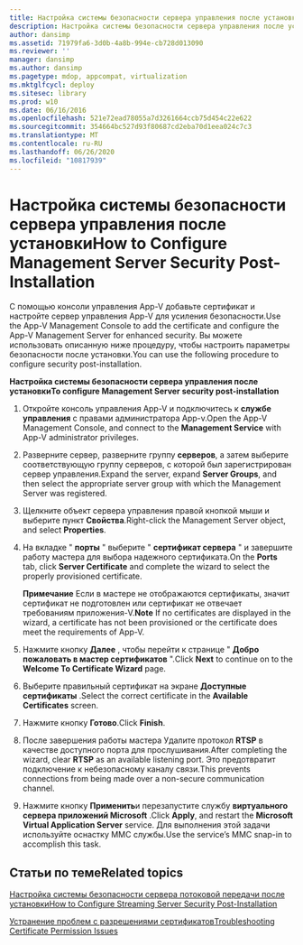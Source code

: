 ```yaml
---
title: Настройка системы безопасности сервера управления после установки
description: Настройка системы безопасности сервера управления после установки
author: dansimp
ms.assetid: 71979fa6-3d0b-4a8b-994e-cb728d013090
ms.reviewer: ''
manager: dansimp
ms.author: dansimp
ms.pagetype: mdop, appcompat, virtualization
ms.mktglfcycl: deploy
ms.sitesec: library
ms.prod: w10
ms.date: 06/16/2016
ms.openlocfilehash: 521e72ead78055a7d3261664ccb75d454c22e622
ms.sourcegitcommit: 354664bc527d93f80687cd2eba70d1eea024c7c3
ms.translationtype: MT
ms.contentlocale: ru-RU
ms.lasthandoff: 06/26/2020
ms.locfileid: "10817939"
---
```

# <span data-ttu-id="08d3c-103">Настройка системы безопасности сервера управления после установки</span><span class="sxs-lookup"><span data-stu-id="08d3c-103">How to Configure Management Server Security Post-Installation</span></span>


<span data-ttu-id="08d3c-104">С помощью консоли управления App-V добавьте сертификат и настройте сервер управления App-V для усиления безопасности.</span><span class="sxs-lookup"><span data-stu-id="08d3c-104">Use the App-V Management Console to add the certificate and configure the App-V Management Server for enhanced security.</span></span> <span data-ttu-id="08d3c-105">Вы можете использовать описанную ниже процедуру, чтобы настроить параметры безопасности после установки.</span><span class="sxs-lookup"><span data-stu-id="08d3c-105">You can use the following procedure to configure security post-installation.</span></span>

**<span data-ttu-id="08d3c-106">Настройка системы безопасности сервера управления после установки</span><span class="sxs-lookup"><span data-stu-id="08d3c-106">To configure Management Server security post-installation</span></span>**

1.  <span data-ttu-id="08d3c-107">Откройте консоль управления App-V и подключитесь к **службе управления** с правами администратора App-v.</span><span class="sxs-lookup"><span data-stu-id="08d3c-107">Open the App-V Management Console, and connect to the **Management Service** with App-V administrator privileges.</span></span>

2.  <span data-ttu-id="08d3c-108">Разверните сервер, разверните группу **серверов**, а затем выберите соответствующую группу серверов, с которой был зарегистрирован сервер управления.</span><span class="sxs-lookup"><span data-stu-id="08d3c-108">Expand the server, expand **Server Groups**, and then select the appropriate server group with which the Management Server was registered.</span></span>

3.  <span data-ttu-id="08d3c-109">Щелкните объект сервера управления правой кнопкой мыши и выберите пункт **Свойства**.</span><span class="sxs-lookup"><span data-stu-id="08d3c-109">Right-click the Management Server object, and select **Properties**.</span></span>

4.  <span data-ttu-id="08d3c-110">На вкладке " **порты** " выберите " **сертификат сервера** " и завершите работу мастера для выбора надежного сертификата.</span><span class="sxs-lookup"><span data-stu-id="08d3c-110">On the **Ports** tab, click **Server Certificate** and complete the wizard to select the properly provisioned certificate.</span></span>

    <span data-ttu-id="08d3c-111">**Примечание**  Если в мастере не отображаются сертификаты, значит сертификат не подготовлен или сертификат не отвечает требованиям приложения-V.</span><span class="sxs-lookup"><span data-stu-id="08d3c-111">**Note** If no certificates are displayed in the wizard, a certificate has not been provisioned or the certificate does meet the requirements of App-V.</span></span>

     

5.  <span data-ttu-id="08d3c-112">Нажмите кнопку **Далее** , чтобы перейти к странице " **Добро пожаловать в мастер сертификатов** ".</span><span class="sxs-lookup"><span data-stu-id="08d3c-112">Click **Next** to continue on to the **Welcome To Certificate Wizard** page.</span></span>

6.  <span data-ttu-id="08d3c-113">Выберите правильный сертификат на экране **Доступные сертификаты** .</span><span class="sxs-lookup"><span data-stu-id="08d3c-113">Select the correct certificate in the **Available Certificates** screen.</span></span>

7.  <span data-ttu-id="08d3c-114">Нажмите кнопку **Готово**.</span><span class="sxs-lookup"><span data-stu-id="08d3c-114">Click **Finish**.</span></span>

8.  <span data-ttu-id="08d3c-115">После завершения работы мастера Удалите протокол **RTSP** в качестве доступного порта для прослушивания.</span><span class="sxs-lookup"><span data-stu-id="08d3c-115">After completing the wizard, clear **RTSP** as an available listening port.</span></span> <span data-ttu-id="08d3c-116">Это предотвратит подключение к небезопасному каналу связи.</span><span class="sxs-lookup"><span data-stu-id="08d3c-116">This prevents connections from being made over a non-secure communication channel.</span></span>

9.  <span data-ttu-id="08d3c-117">Нажмите кнопку **Применить**и перезапустите службу **виртуального сервера приложений Microsoft** .</span><span class="sxs-lookup"><span data-stu-id="08d3c-117">Click **Apply**, and restart the **Microsoft Virtual Application Server** service.</span></span> <span data-ttu-id="08d3c-118">Для выполнения этой задачи используйте оснастку MMC службы.</span><span class="sxs-lookup"><span data-stu-id="08d3c-118">Use the service’s MMC snap-in to accomplish this task.</span></span>

## <span data-ttu-id="08d3c-119">Статьи по теме</span><span class="sxs-lookup"><span data-stu-id="08d3c-119">Related topics</span></span>


[<span data-ttu-id="08d3c-120">Настройка системы безопасности сервера потоковой передачи после установки</span><span class="sxs-lookup"><span data-stu-id="08d3c-120">How to Configure Streaming Server Security Post-Installation</span></span>](how-to-configure-streaming-server-security-post-installation.md)

[<span data-ttu-id="08d3c-121">Устранение проблем с разрешениями сертификатов</span><span class="sxs-lookup"><span data-stu-id="08d3c-121">Troubleshooting Certificate Permission Issues</span></span>](troubleshooting-certificate-permission-issues.md)

 

 





